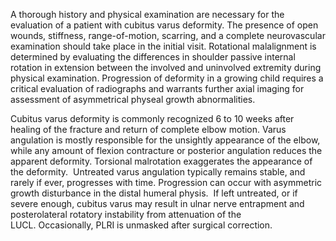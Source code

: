 A thorough history and physical examination are necessary for the evaluation of a patient with cubitus varus deformity. The presence of open wounds, stiffness, range-of-motion, scarring, and a complete neurovascular examination should take place in the initial visit. Rotational malalignment is determined by evaluating the differences in shoulder passive internal rotation in extension between the involved and uninvolved extremity during physical examination. Progression of deformity in a growing child requires a critical evaluation of radiographs and warrants further axial imaging for assessment of asymmetrical physeal growth abnormalities.

Cubitus varus deformity is commonly recognized 6 to 10 weeks after healing of the fracture and return of complete elbow motion. Varus angulation is mostly responsible for the unsightly appearance of the elbow, while any amount of flexion contracture or posterior angulation reduces the apparent deformity. Torsional malrotation exaggerates the appearance of the deformity.  Untreated varus angulation typically remains stable, and rarely if ever, progresses with time. Progression can occur with asymmetric growth disturbance in the distal humeral physis.  If left untreated, or if severe enough, cubitus varus may result in ulnar nerve entrapment and posterolateral rotatory instability from attenuation of the LUCL. Occasionally, PLRI is unmasked after surgical correction.